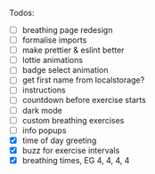 Todos:

- [ ] breathing page redesign
- [ ] formalise imports
- [ ] make prettier & eslint better
- [ ] lottie animations
- [ ] badge select animation
- [ ] get first name from localstorage?
- [ ] instructions
- [ ] countdown before exercise starts
- [ ] dark mode
- [ ] custom breathing exercises
- [ ] info popups
- [x] time of day greeting
- [x] buzz for exercise intervals
- [x] breathing times, EG 4, 4, 4, 4
